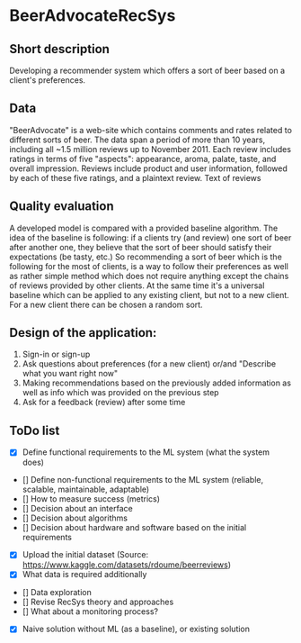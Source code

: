# BeerAdvocateRecSys

## Short description
Developing a recommender system which offers a sort of beer based on a client's preferences.

## Data
"BeerAdvocate" is a web-site which contains comments and rates related to different sorts of beer. The data span a period of more than 10 years, including all ~1.5 million reviews up to November 2011. Each review includes ratings in terms of five "aspects": appearance, aroma, palate, taste, and overall impression. Reviews include product and user information, followed by each of these five ratings, and a plaintext review.
Text of reviews

## Quality evaluation
A developed model is compared with a provided baseline algorithm.
The idea of the baseline is following: if a clients try (and review) one sort of beer after another one, they believe that the sort of beer should satisfy their expectations (be tasty, etc.)
So recommending a sort of beer which is the following for the most of clients, is a way to follow their preferences as well as rather simple method which does not require anything except the chains of reviews provided by other clients.
At the same time it's a universal baseline which can be applied to any existing client, but not to a new client.
For a new client there can be chosen a random sort.

## Design of the application:
1. Sign-in or sign-up
2. Ask questions about preferences (for a new client) or/and "Describe what you want right now"
3. Making recommendations based on the previously added information as well as info which was provided on the previous step
4. Ask for a feedback (review) after some time

## ToDo list
* [x] Define functional requirements to the ML system (what the system does)
* [] Define non-functional requirements to the ML system (reliable, scalable, maintainable, adaptable)
* [] How to measure success (metrics)
* [] Decision about an interface
* [] Decision about algorithms
* [] Decision about hardware and software based on the initial requirements
* [x] Upload the initial dataset (Source: https://www.kaggle.com/datasets/rdoume/beerreviews)
* [x] What data is required additionally
* [] Data exploration
* [] Revise RecSys theory and approaches
* [] What about a monitoring process?
* [x] Naive solution without ML (as a baseline), or existing solution